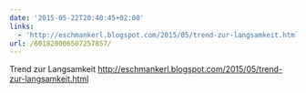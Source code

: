 ```yaml
---
date: '2015-05-22T20:40:45+02:00'
links:
  - 'http://eschmankerl.blogspot.com/2015/05/trend-zur-langsamkeit.html'
url: /601820006507257857/
---
```

Trend zur Langsamkeit http://eschmankerl.blogspot.com/2015/05/trend-zur-langsamkeit.html
